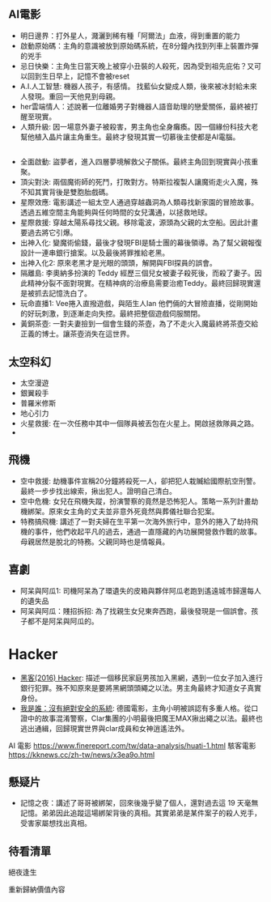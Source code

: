 ## AI電影
- 明日邊界：打外星人，濺灑到稀有種「阿爾法」血液，得到重置的能力
- 啟動原始碼：主角的意識被放到原始碼系統，在8分鐘內找到列車上裝置炸彈的兇手
- 忌日快樂：主角生日當天晚上被穿小丑裝的人殺死，因為受到祖先庇佑？又可以回到生日早上，記憶不會被reset
- A.I.人工智慧: 機器人孩子，有感情。 找藍仙女變成人類，後來被冰封給未來人發現。重回一天他見到母親。
- her雲端情人：述說著一位離婚男子對機器人語音助理的戀愛關係，最終被打醒至現實。
- 人類升級: 因一場意外妻子被殺害，男主角也全身癱瘓。因一個緣份科技大老幫他植入晶片讓主角重生。最終才發現其實一切慕後主使都是AI電腦。


## 
- 全面啟動: 盜夢者，進入四層夢境解救父子關係。最終主角回到現實與小孩重聚。
- 頂尖對決: 兩個魔術師的死鬥，打敗對方。特斯拉複製人讓魔術走火入魔，殊不知其實背後是雙胞胎戲碼。
- 星際效應: 電影講述一組太空人通過穿越蟲洞為人類尋找新家園的冒險故事。透過五維空間主角能夠與任何時間的女兒溝通，以拯救地球。
- 星際救援: 穿越太陽系尋找父親。移除電波，源頭為父親的太空船。因此計畫要過去將它引爆。
- 出神入化: 變魔術偷錢，最後才發現FBI是騎士團的幕後領導。為了幫父親報復設計一連串銀行搶案。以及最後將罪推給老黑。
- 出神入化2: 原來老黑才是光眼的頭頭，解開與FBI探員的誤會。
- 隔離島: 李奧納多扮演的 Teddy 經歷三個兒女被妻子殺死後，而殺了妻子。因此精神分裂不面對現實。在精神病的治療島需要治癒Teddy。最終回歸現實還是被抓去記憶洗白了。
- 玩命直播1: Vee捲入直撥遊戲，與陌生人Ian 他們倆的大冒險直播，從剛開始的好玩刺激，到逐漸走向失控。最終把整個遊戲伺服關閉。
- 黃銅茶壺: 一對夫妻撿到一個會生錢的茶壺，為了不走火入魔最終將茶壺交給正義的博士。讓茶壺消失在這世界。

## 太空科幻
- 太空漫遊 
- 銀翼殺手
- 普羅米修斯
- 地心引力
- 火星救援: 在一次任務中其中一個隊員被丟包在火星上。開啟拯救隊員之路。
- 

## 飛機
- 空中救援: 劫機事件宣稱20分鐘將殺死一人，卻把犯人栽贓給國際航空刑警。最終一步步找出線索，揪出犯人。證明自己清白。
- 空中危機: 女兒在飛機失蹤，扮演警察的竟然是恐怖犯人。策略一系列計畫劫機綁架。原來女主角的丈夫並非意外死竟然與葬儀社聯合犯案。
- 特務搞飛機: 講述了一對夫婦在生平第一次海外旅行中，意外的捲入了劫持飛機的事件，他們收起平凡的過去，通過一直隱藏的內功展開營救作戰的故事。母親居然是脫北的特務。父親同時也是情報員。

## 喜劇
- 阿呆與阿瓜1: 司機阿呆為了環遺失的皮箱與夥伴阿瓜老跑到遙遠城市歸還每人的遺失品
- 阿呆與阿瓜：賤招拆招: 為了找親生女兒東奔西跑，最後發現是一個誤會。孩子都不是阿呆與阿瓜的。

# Hacker
- [黑客(2016) Hacker](https://www.youtube.com/watch?v=WuW8Nnzas78): 描述一個移民家庭男孩加入黑網，遇到一位女子加入進行銀行犯罪。殊不知原來是要將黑網頭頭繩之以法。男主角最終才知道女子真實身份。
- [我是誰：沒有絕對安全的系統](): 德國電影，主角小明被誤認有多重人格。從口證中的故事混淆警察，Clar集團的小明最後把魔王MAX揪出繩之以法。最終也逃出通緝，回歸現實世界與clar成員和女神逍遙法外。



AI 電影 https://www.finereport.com/tw/data-analysis/huati-1.html 
駭客電影 https://kknews.cc/zh-tw/news/x3ea9o.html


## 懸疑片
- 記憶之夜：講述了哥哥被綁架，回來後幾乎變了個人，還對過去這 19 天毫無記憶。弟弟因此追蹤這場綁架背後的真相。其實弟弟是某件案子的殺人兇手，受害家屬想找出真相。

## 待看清單


絕夜逢生

重新歸納價值內容